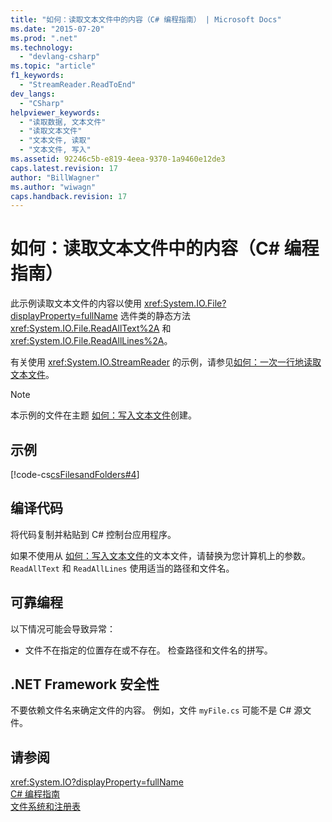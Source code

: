 ```yaml
---
title: "如何：读取文本文件中的内容（C# 编程指南） | Microsoft Docs"
ms.date: "2015-07-20"
ms.prod: ".net"
ms.technology: 
  - "devlang-csharp"
ms.topic: "article"
f1_keywords: 
  - "StreamReader.ReadToEnd"
dev_langs: 
  - "CSharp"
helpviewer_keywords: 
  - "读取数据, 文本文件"
  - "读取文本文件"
  - "文本文件, 读取"
  - "文本文件, 写入"
ms.assetid: 92246c5b-e819-4eea-9370-1a9460e12de3
caps.latest.revision: 17
author: "BillWagner"
ms.author: "wiwagn"
caps.handback.revision: 17
---
```

# 如何：读取文本文件中的内容（C# 编程指南）
此示例读取文本文件的内容以使用 <xref:System.IO.File?displayProperty=fullName> 选件类的静态方法 <xref:System.IO.File.ReadAllText%2A> 和 <xref:System.IO.File.ReadAllLines%2A>。  
  
 有关使用 <xref:System.IO.StreamReader> 的示例，请参见[如何：一次一行地读取文本文件](../../../csharp/programming-guide/file-system/how-to-read-a-text-file-one-line-at-a-time.md)。  
  
> [!NOTE]
>  本示例的文件在主题 [如何：写入文本文件](../../../csharp/programming-guide/file-system/how-to-write-to-a-text-file.md)创建。  
  
## 示例  
 [!code-cs[csFilesandFolders#4](../../../csharp/programming-guide/file-system/codesnippet/csharp/csFilesFolders/FileIteration.cs#4)]  
  
## 编译代码  
 将代码复制并粘贴到 C\# 控制台应用程序。  
  
 如果不使用从 [如何：写入文本文件](../../../csharp/programming-guide/file-system/how-to-write-to-a-text-file.md)的文本文件，请替换为您计算机上的参数。`ReadAllText` 和 `ReadAllLines` 使用适当的路径和文件名。  
  
## 可靠编程  
 以下情况可能会导致异常：  
  
-   文件不在指定的位置存在或不存在。  检查路径和文件名的拼写。  
  
## .NET Framework 安全性  
 不要依赖文件名来确定文件的内容。  例如，文件 `myFile.cs` 可能不是 C\# 源文件。  
  
## 请参阅  
 <xref:System.IO?displayProperty=fullName>   
 [C\# 编程指南](../../../csharp/programming-guide/index.md)   
 [文件系统和注册表](../../../csharp/programming-guide/file-system/file-system-and-the-registry.md)